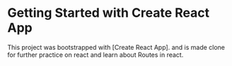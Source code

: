 # Getting Started with Create React App

This project was bootstrapped with [Create React App].
and is made clone for further practice on react and learn about Routes in react.
